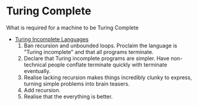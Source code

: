 Turing Complete
===============

What is required for a machine to be Turing Complete

* [Turing Incomplete Languages](http://neilmitchell.blogspot.com/2020/11/turing-incomplete-languages.html)
    1. Ban recursion and unbounded loops. Proclaim the language is "Turing incomplete" and that all programs terminate.
    2. Declare that Turing incomplete programs are simpler. Have non-technical people conflate terminate quickly with terminate eventually.
    3. Realise lacking recursion makes things incredibly clunky to express, turning simple problems into brain teasers.
    4. Add recursion.
    5. Realise that the everything is better.
